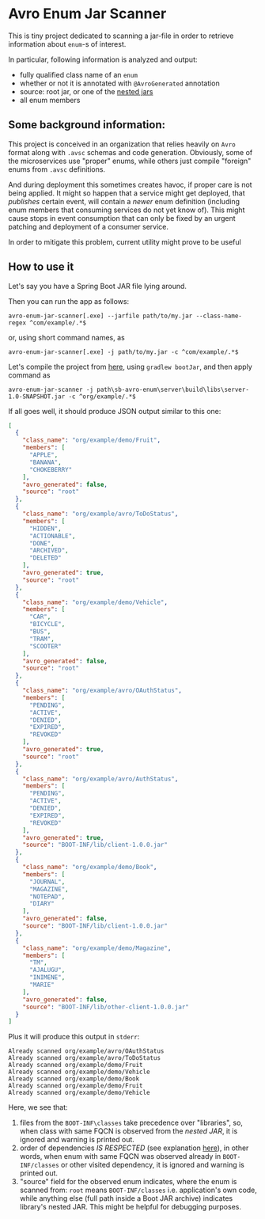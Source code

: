 # Avro Enum Jar Scanner

This is tiny project dedicated to scanning a jar-file in order to retrieve information about `enum`-s of interest. 

In particular, following information is analyzed and output:
- fully qualified class name of an `enum`
- whether or not it is annotated with `@AvroGenerated` annotation
- source: root jar, or one of the [nested jars](https://docs.spring.io/spring-boot/docs/current/reference/htmlsingle/#appendix.executable-jar.nested-jars)
- all enum members

## Some background information: 
This project is conceived in an organization that relies heavily on `Avro` format along with
`.avsc` schemas and code generation. Obviously, some of the microservices use "proper" enums, while others just compile 
"foreign" enums from `.avsc` definitions. 

And during deployment this sometimes creates havoc, if proper care is not being applied. It might so happen that a service
might get deployed, that _publishes_ certain event, will contain a _newer_ enum definition (including enum members that consuming services do not yet know of). This might cause stops in event consumption that can only be fixed by an urgent patching and deployment of a consumer service.

In order to mitigate this problem, current utility might prove to be useful

## How to use it

Let's say you have a Spring Boot JAR file lying around.

Then you can run the app as follows: 

`avro-enum-jar-scanner[.exe] --jarfile path/to/my.jar --class-name-regex ^com/example/.*$`

or, using short command names, as 

`avro-enum-jar-scanner[.exe] -j path/to/my.jar -c ^com/example/.*$`

Let's compile the project from [here](https://github.com/62mkv/sb-avro-enum-demo), using `gradlew bootJar`, and then apply command as

```
avro-enum-jar-scanner -j path\sb-avro-enum\server\build\libs\server-1.0-SNAPSHOT.jar -c ^org/example/.*$
```

If all goes well, it should produce JSON output similar to this one: 

```json
[
  {
    "class_name": "org/example/demo/Fruit",
    "members": [
      "APPLE",
      "BANANA",
      "CHOKEBERRY"
    ],
    "avro_generated": false,
    "source": "root"
  },
  {
    "class_name": "org/example/avro/ToDoStatus",
    "members": [
      "HIDDEN",
      "ACTIONABLE",
      "DONE",
      "ARCHIVED",
      "DELETED"
    ],
    "avro_generated": true,
    "source": "root"
  },
  {
    "class_name": "org/example/demo/Vehicle",
    "members": [
      "CAR",
      "BICYCLE",
      "BUS",
      "TRAM",
      "SCOOTER"
    ],
    "avro_generated": false,
    "source": "root"
  },
  {
    "class_name": "org/example/avro/OAuthStatus",
    "members": [
      "PENDING",
      "ACTIVE",
      "DENIED",
      "EXPIRED",
      "REVOKED"
    ],
    "avro_generated": true,
    "source": "root"
  },
  {
    "class_name": "org/example/avro/AuthStatus",
    "members": [
      "PENDING",
      "ACTIVE",
      "DENIED",
      "EXPIRED",
      "REVOKED"
    ],
    "avro_generated": true,
    "source": "BOOT-INF/lib/client-1.0.0.jar"
  },
  {
    "class_name": "org/example/demo/Book",
    "members": [
      "JOURNAL",
      "MAGAZINE",
      "NOTEPAD",
      "DIARY"
    ],
    "avro_generated": false,
    "source": "BOOT-INF/lib/client-1.0.0.jar"
  },
  {
    "class_name": "org/example/demo/Magazine",
    "members": [
      "TM",
      "AJALUGU",
      "INIMENE",
      "MARIE"
    ],
    "avro_generated": false,
    "source": "BOOT-INF/lib/other-client-1.0.0.jar"
  }
]
```

Plus it will produce this output in `stderr`: 
```
Already scanned org/example/avro/OAuthStatus
Already scanned org/example/avro/ToDoStatus
Already scanned org/example/demo/Fruit
Already scanned org/example/demo/Vehicle
Already scanned org/example/demo/Book
Already scanned org/example/demo/Fruit
Already scanned org/example/demo/Vehicle
```

Here, we see that: 
1) files from the `BOOT-INF\classes` take precedence over "libraries", so, when class with same FQCN is observed from the _nested JAR_, it is ignored and warning is printed out.
2) order of dependencies _IS RESPECTED_ (see explanation [here](https://docs.spring.io/spring-boot/docs/current/reference/htmlsingle/#appendix.executable-jar.nested-jars.classpath-index)), in other words, when enum with same FQCN was observed already in `BOOT-INF/classes` or other visited dependency, it is ignored and warning is printed out.
3) "source" field for the observed enum indicates, where the enum is scanned from: `root` means `BOOT-INF/classes` i.e. application's own code, while anything else (full path inside a Boot JAR archive) indicates library's nested JAR. This might be helpful for debugging purposes. 